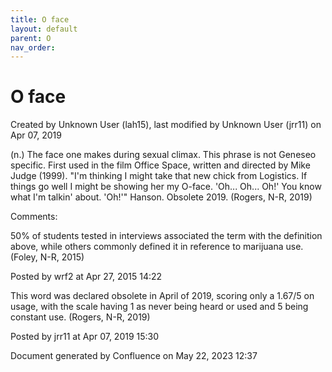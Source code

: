 ```yaml
---
title: O face
layout: default
parent: O
nav_order:
---
```


# O face

Created by  Unknown User (lah15), last modified by  Unknown User (jrr11) on Apr 07, 2019

(n.) The face one makes during sexual climax. This phrase is not Geneseo specific. First used in the film Office Space, written and directed by Mike Judge (1999). &quot;I'm thinking I might take that new chick from Logistics. If things go well I might be showing her my O-face. 'Oh... Oh... Oh!' You know what I'm talkin' about. 'Oh!'&quot; Hanson. Obsolete 2019. (Rogers, N-R, 2019)

Comments:

50% of students tested in interviews associated the term with the definition above, while others commonly defined it in reference to marijuana use.(Foley, N-R, 2015)

Posted by wrf2 at Apr 27, 2015 14:22

This word was declared obsolete in April of 2019, scoring only a 1.67/5 on usage, with the scale having 1 as never being heard or used and 5 being constant use. (Rogers, N-R, 2019)

Posted by jrr11 at Apr 07, 2019 15:30

Document generated by Confluence on May 22, 2023 12:37


